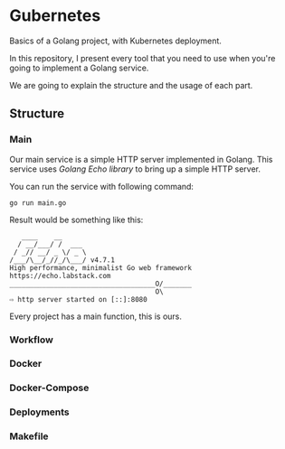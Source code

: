 # Gubernetes

Basics of a Golang project, with Kubernetes deployment.

In this repository, I present every tool that you need to use
when you're going to implement a Golang service.

We are going to explain the structure and the usage of each
part.

## Structure
### Main
Our main service is a simple HTTP server implemented in Golang. This 
service uses _Golang Echo library_ to bring up a simple HTTP server.

You can run the service with following command:
```shell
go run main.go
```

Result would be something like this:
```shell
   ____    __
  / __/___/ /  ___
 / _// __/ _ \/ _ \
/___/\__/_//_/\___/ v4.7.1
High performance, minimalist Go web framework
https://echo.labstack.com
____________________________________O/_______
                                    O\
⇨ http server started on [::]:8080
```

Every project has a main function, this is ours.

### Workflow

### Docker

### Docker-Compose

### Deployments

### Makefile
